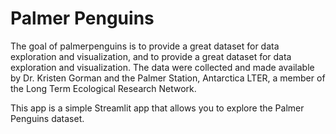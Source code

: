 # Palmer Penguins

The goal of palmerpenguins is to provide a great dataset for data exploration and visualization, and to provide a great dataset for data exploration and visualization. The data were collected and made available by Dr. Kristen Gorman and the Palmer Station, Antarctica LTER, a member of the Long Term Ecological Research Network.

This app is a simple Streamlit app that allows you to explore the Palmer Penguins dataset.